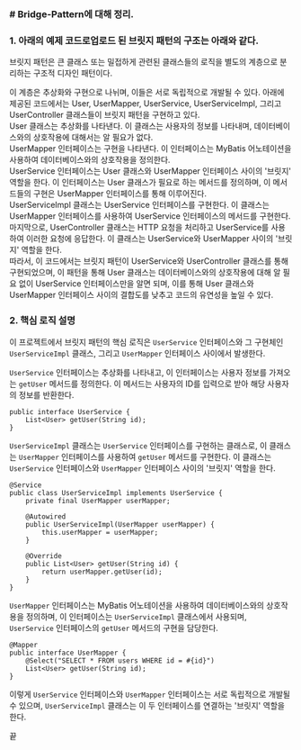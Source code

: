 ### **\# Bridge-Pattern에 대해 정리.**

### **1\. 아래의 예제 코드로업로드 된 브릿지 패턴의 구조는 아래와 같다.**

브릿지 패턴은 큰 클래스 또는 밀접하게 관련된 클래스들의 로직을 별도의 계층으로 분리하는 구조적 디자인 패턴이다.

이 계층은 추상화와 구현으로 나뉘며, 이들은 서로 독립적으로 개발될 수 있다. 아래에 제공된 코드에서는 User, UserMapper, UserService, UserServiceImpl, 그리고 UserController 클래스들이 브릿지 패턴을 구현하고 있다.  
User 클래스는 추상화를 나타낸다. 이 클래스는 사용자의 정보를 나타내며, 데이터베이스와의 상호작용에 대해서는 알 필요가 없다.  
UserMapper 인터페이스는 구현을 나타낸다. 이 인터페이스는 MyBatis 어노테이션을 사용하여 데이터베이스와의 상호작용을 정의한다.  
UserService 인터페이스는 User 클래스와 UserMapper 인터페이스 사이의 '브릿지' 역할을 한다. 이 인터페이스는 User 클래스가 필요로 하는 메서드를 정의하며, 이 메서드들의 구현은 UserMapper 인터페이스를 통해 이루어진다.  
UserServiceImpl 클래스는 UserService 인터페이스를 구현한다. 이 클래스는 UserMapper 인터페이스를 사용하여 UserService 인터페이스의 메서드를 구현한다.  
마지막으로, UserController 클래스는 HTTP 요청을 처리하고 UserService를 사용하여 이러한 요청에 응답한다. 이 클래스는 UserService와 UserMapper 사이의 '브릿지' 역할을 한다.  
따라서, 이 코드에서는 브릿지 패턴이 UserService와 UserController 클래스를 통해 구현되었으며, 이 패턴을 통해 User 클래스는 데이터베이스와의 상호작용에 대해 알 필요 없이 UserService 인터페이스만을 알면 되며, 이를 통해 User 클래스와 UserMapper 인터페이스 사이의 결합도를 낮추고 코드의 유연성을 높일 수 있다.

### **2\. 핵심 로직 설명**

이 프로젝트에서 브릿지 패턴의 핵심 로직은 `UserService` 인터페이스와 그 구현체인 `UserServiceImpl` 클래스, 그리고 `UserMapper` 인터페이스 사이에서 발생한다.

`UserService` 인터페이스는 추상화를 나타내고, 이 인터페이스는 사용자 정보를 가져오는 `getUser` 메서드를 정의한다. 이 메서드는 사용자의 ID를 입력으로 받아 해당 사용자의 정보를 반환한다.

```
public interface UserService {
    List<User> getUser(String id);
}
```

`UserServiceImpl` 클래스는 `UserService` 인터페이스를 구현하는 클래스로, 이 클래스는 `UserMapper` 인터페이스를 사용하여 `getUser` 메서드를 구현한다. 이 클래스는 `UserService` 인터페이스와 `UserMapper` 인터페이스 사이의 '브릿지' 역할을 한다.

```
@Service
public class UserServiceImpl implements UserService {
    private final UserMapper userMapper;

    @Autowired
    public UserServiceImpl(UserMapper userMapper) {
        this.userMapper = userMapper;
    }

    @Override
    public List<User> getUser(String id) {
        return userMapper.getUser(id);
    }
}
```

`UserMapper` 인터페이스는 MyBatis 어노테이션을 사용하여 데이터베이스와의 상호작용을 정의하며, 이 인터페이스는 `UserServiceImpl` 클래스에서 사용되며, `UserService` 인터페이스의 `getUser` 메서드의 구현을 담당한다.

```
@Mapper
public interface UserMapper {
    @Select("SELECT * FROM users WHERE id = #{id}")
    List<User> getUser(String id);
}
```

이렇게 `UserService` 인터페이스와 `UserMapper` 인터페이스는 서로 독립적으로 개발될 수 있으며, `UserServiceImpl` 클래스는 이 두 인터페이스를 연결하는 '브릿지' 역할을 한다.

끝

